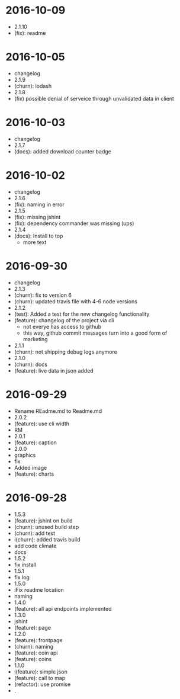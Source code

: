 2016-10-09
==========

  * 2.1.10
  * (fix): readme

2016-10-05
==========

  * changelog
  * 2.1.9
  * (churn): lodash
  * 2.1.8
  * (fix) possible denial of serveice through unvalidated data in client

2016-10-03
==========

  * changelog
  * 2.1.7
  * (docs): added download counter badge

2016-10-02
==========

  * changelog
  * 2.1.6
  * (fix): naming in error
  * 2.1.5
  * (fix): missing jshint
  * (fix): dependency commander was missing (ups)
  * 2.1.4
  * (docs): Install to top
    * more text

2016-09-30
==========

  * changelog
  * 2.1.3
  * (churn): fix to version 6
  * (churn): updated travis file with 4-6 node versions
  * 2.1.2
  * (test): Added a test for the new changelog functionality
  * (feature): changelog of the project via cli
    * not everye has access to github
    * this way, github commit messages turn into a good form of marketing
  * 2.1.1
  * (churn): not shipping debug logs anymore
  * 2.1.0
  * (churn): docs
  * (feature): live data in json added

2016-09-29
==========

  * Rename REadme.md to Readme.md
  * 2.0.2
  * (feature): use cli width
  * RM
  * 2.0.1
  * (feature): caption
  * 2.0.0
  * graphics
  * fix
  * Added image
  * (feature): charts

2016-09-28
==========

  * 1.5.3
  * (feature): jshint on build
  * (churn): unused build step
  * (churn): add test
  * i(churn): added travis build
  * add code climate
  * docs
  * 1.5.2
  * fix install
  * 1.5.1
  * fix log
  * 1.5.0
  * iFix readme location
  * naming
  * 1.4.0
  * (feature): all api endpoints implemented
  * 1.3.0
  * jshint
  * (feature): page
  * 1.2.0
  * (feature): frontpage
  * (churn): naming
  * (feature): coin api
  * (feature): coins
  * 1.1.0
  * i(feature): simple json
  * (feature): call to map
  * (refactor): use promise
  * .
